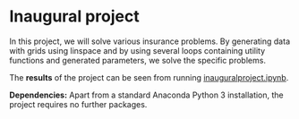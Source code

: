 # Inaugural project
In this project, we will solve various insurance problems. By generating data with grids using linspace and by using several loops containing utility functions and generated parameters, we solve the specific problems.

The **results** of the project can be seen from running [inauguralproject.ipynb](inauguralproject.ipynb).

**Dependencies:** Apart from a standard Anaconda Python 3 installation, the project requires no further packages.
